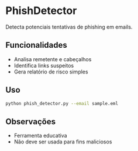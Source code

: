# PhishDetector

Detecta potenciais tentativas de phishing em emails.

## Funcionalidades
- Analisa remetente e cabeçalhos
- Identifica links suspeitos
- Gera relatório de risco simples

## Uso
```bash
python phish_detector.py --email sample.eml
```

## Observações
- Ferramenta educativa
- Não deve ser usada para fins maliciosos
